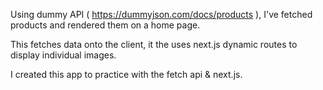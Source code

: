 
Using dummy API ( https://dummyjson.com/docs/products ), I've fetched products and rendered them on a home page.

This fetches data onto the client, it the uses next.js dynamic routes to display individual images.

I created this app to practice with the fetch api & next.js.



